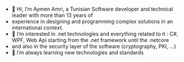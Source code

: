 - 👋 Hi, I’m Aymen Amri, a Tunisian Software developer and technical leader with more than 13 years of 
- experience in designing and programming complex solutions in an international context.
- 👀 I’m interested in .net technologies and everything related to it : C#, WPF, Web Api starting from the .net framework until the .netcore
- and also in the security layer of the software (cryptography, PKI, ...)
- 🌱 I’m always learning new technologies and standards

<!---
Aymenamr/Aymenamr is a ✨ special ✨ repository because its `README.md` (this file) appears on your GitHub profile.
You can click the Preview link to take a look at your changes.
- 📫 How to reach me ...

--->

